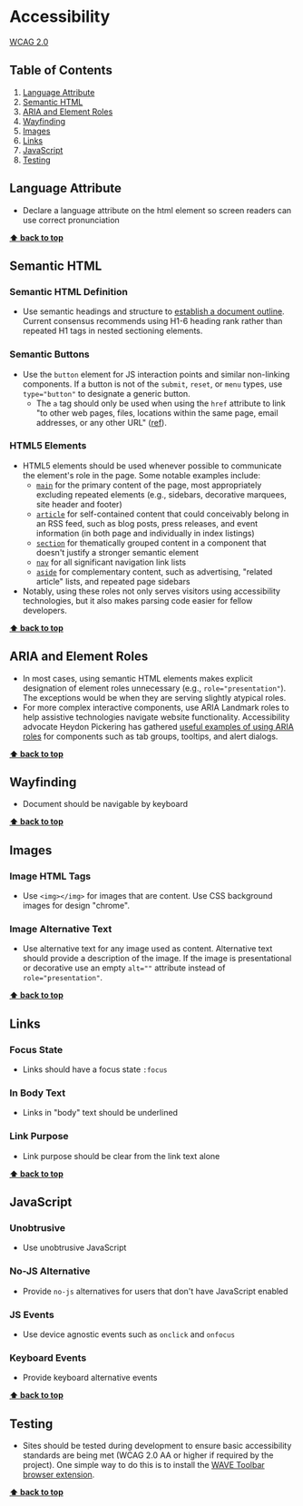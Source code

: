 # Accessibility

[WCAG 2.0](https://www.w3.org/TR/WCAG20/)

## Table of Contents
  1. [Language Attribute](#language-attribute)
  2. [Semantic HTML](#semantic-html)
  3. [ARIA and Element Roles](#aria-element-roles)
  4. [Wayfinding](#wayfinding)
  5. [Images](#images)
  6. [Links](#links)
  7. [JavaScript](#javascript)
  8. [Testing](#testing)

## Language Attribute

  - Declare a language attribute on the html element so screen readers can use correct pronunciation

**[⬆ back to top](#table-of-contents)**

## Semantic HTML

### Semantic HTML Definition

  - Use semantic headings and structure to [establish a document outline](https://developer.mozilla.org/en-US/docs/Web/Guide/HTML/Using_HTML_sections_and_outlines). Current consensus recommends using H1-6 heading rank rather than repeated H1 tags in nested sectioning elements.

### Semantic Buttons

  - Use the `button` element for JS interaction points and similar non-linking components. If a button is not of the `submit`, `reset`, or `menu` types, use `type="button"` to designate a generic button.
    - The `a` tag should only be used when using the `href` attribute to link "to other web pages, files, locations within the same page, email addresses, or any other URL" ([ref](https://developer.mozilla.org/en-US/docs/Web/HTML/Element/a)).

### HTML5 Elements

  - HTML5 elements should be used whenever possible to communicate the element's role in the page. Some notable examples include:
    - [`main`](https://developer.mozilla.org/en-US/docs/Web/HTML/Element/main) for the primary content of the page, most appropriately excluding repeated elements (e.g., sidebars, decorative marquees, site header and footer)
    - [`article`](https://developer.mozilla.org/en-US/docs/Web/HTML/Element/article) for self-contained content that could conceivably belong in an RSS feed, such as blog posts, press releases, and event information (in both page and individually in index listings)
    - [`section`](https://developer.mozilla.org/en-US/docs/Web/HTML/Element/section) for thematically grouped content in a component that doesn't justify a stronger semantic element
    - [`nav`](https://developer.mozilla.org/en-US/docs/Web/HTML/Element/nav) for all significant navigation link lists
    - [`aside`](https://developer.mozilla.org/en-US/docs/Web/HTML/Element/aside) for complementary content, such as advertising, "related article" lists, and repeated page sidebars
  - Notably, using these roles not only serves visitors using accessibility technologies, but it also makes parsing code easier for fellow developers.

**[⬆ back to top](#table-of-contents)**

## ARIA and Element Roles

  - In most cases, using semantic HTML elements makes explicit designation of element roles unnecessary (e.g., `role="presentation"`). The exceptions would be when they are serving slightly atypical roles.
  - For more complex interactive components, use ARIA Landmark roles to help assistive technologies navigate website functionality. Accessibility advocate Heydon Pickering has gathered [useful examples of using ARIA roles](http://heydonworks.com/practical_aria_examples/) for components such as tab groups, tooltips, and alert dialogs.

**[⬆ back to top](#table-of-contents)**

## Wayfinding

  - Document should be navigable by keyboard

**[⬆ back to top](#table-of-contents)**

## Images

### Image HTML Tags

- Use `<img></img>` for images that are content. Use CSS background images for design "chrome".

### Image Alternative Text

  - Use alternative text for any image used as content. Alternative text should provide a description of the image. If the image is presentational or decorative use an empty `alt=""` attribute instead of `role="presentation"`.

**[⬆ back to top](#table-of-contents)**

## Links

### Focus State

  - Links should have a focus state `:focus`

### In Body Text

  - Links in "body" text should be underlined

### Link Purpose

  - Link purpose should be clear from the link text alone

**[⬆ back to top](#table-of-contents)**

## JavaScript

### Unobtrusive

  - Use unobtrusive JavaScript

### No-JS Alternative

  - Provide `no-js` alternatives for users that don't have JavaScript enabled

### JS Events

  - Use device agnostic events such as `onclick` and `onfocus`

### Keyboard Events

  - Provide keyboard alternative events

**[⬆ back to top](#table-of-contents)**

## Testing

  - Sites should be tested during development to ensure basic accessibility standards are being met (WCAG 2.0 AA or higher if required by the project). One simple way to do this is to install the [WAVE Toolbar browser extension](http://wave.webaim.org/extension/).

**[⬆ back to top](#table-of-contents)**
